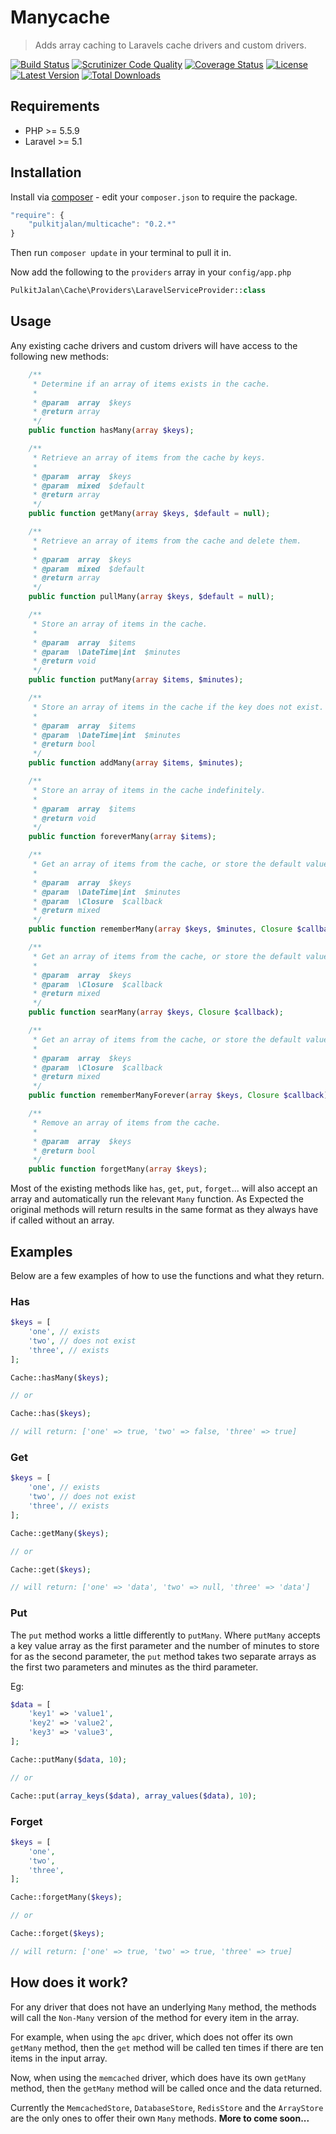 Manycache
=========

> Adds array caching to Laravels cache drivers and custom drivers.

[![Build Status](http://img.shields.io/travis/pulkitjalan/multicache.svg?style=flat-square)](https://travis-ci.org/pulkitjalan/multicache)
[![Scrutinizer Code Quality](http://img.shields.io/scrutinizer/g/pulkitjalan/multicache/master.svg?style=flat-square)](https://scrutinizer-ci.com/g/pulkitjalan/multicache/)
[![Coverage Status](https://img.shields.io/scrutinizer/coverage/g/pulkitjalan/multicache/master.svg?style=flat-square)](https://scrutinizer-ci.com/g/pulkitjalan/multicache/code-structure/master)
[![License](http://img.shields.io/badge/license-MIT-brightgreen.svg?style=flat-square)](http://www.opensource.org/licenses/MIT)
[![Latest Version](http://img.shields.io/packagist/v/pulkitjalan/multicache.svg?style=flat-square)](https://packagist.org/packages/pulkitjalan/multicache)
[![Total Downloads](https://img.shields.io/packagist/dt/pulkitjalan/multicache.svg?style=flat-square)](https://packagist.org/packages/pulkitjalan/multicache)

## Requirements

- PHP >= 5.5.9
- Laravel >= 5.1

## Installation

Install via [composer](https://getcomposer.org/) - edit your `composer.json` to require the package.

```js
"require": {
    "pulkitjalan/multicache": "0.2.*"
}
```

Then run `composer update` in your terminal to pull it in.

Now add the following to the `providers` array in your `config/app.php`

```php
PulkitJalan\Cache\Providers\LaravelServiceProvider::class
```

## Usage

Any existing cache drivers and custom drivers will have access to the following new methods:

```php
    /**
     * Determine if an array of items exists in the cache.
     *
     * @param  array  $keys
     * @return array
     */
    public function hasMany(array $keys);

    /**
     * Retrieve an array of items from the cache by keys.
     *
     * @param  array  $keys
     * @param  mixed  $default
     * @return array
     */
    public function getMany(array $keys, $default = null);

    /**
     * Retrieve an array of items from the cache and delete them.
     *
     * @param  array  $keys
     * @param  mixed  $default
     * @return array
     */
    public function pullMany(array $keys, $default = null);

    /**
     * Store an array of items in the cache.
     *
     * @param  array  $items
     * @param  \DateTime|int  $minutes
     * @return void
     */
    public function putMany(array $items, $minutes);

    /**
     * Store an array of items in the cache if the key does not exist.
     *
     * @param  array  $items
     * @param  \DateTime|int  $minutes
     * @return bool
     */
    public function addMany(array $items, $minutes);

    /**
     * Store an array of items in the cache indefinitely.
     *
     * @param  array  $items
     * @return void
     */
    public function foreverMany(array $items);

    /**
     * Get an array of items from the cache, or store the default value.
     *
     * @param  array  $keys
     * @param  \DateTime|int  $minutes
     * @param  \Closure  $callback
     * @return mixed
     */
    public function rememberMany(array $keys, $minutes, Closure $callback);

    /**
     * Get an array of items from the cache, or store the default value forever.
     *
     * @param  array  $keys
     * @param  \Closure  $callback
     * @return mixed
     */
    public function searMany(array $keys, Closure $callback);

    /**
     * Get an array of items from the cache, or store the default value forever.
     *
     * @param  array  $keys
     * @param  \Closure  $callback
     * @return mixed
     */
    public function rememberManyForever(array $keys, Closure $callback);

    /**
     * Remove an array of items from the cache.
     *
     * @param  array  $keys
     * @return bool
     */
    public function forgetMany(array $keys);
```

Most of the existing methods like `has`, `get`, `put`, `forget`... will also accept an array and automatically run the relevant `Many` function. As Expected the original methods will return results in the same format as they always have if called without an array.

## Examples

Below are a few examples of how to use the functions and what they return.

### Has

```php
$keys = [
    'one', // exists
    'two', // does not exist
    'three', // exists
];

Cache::hasMany($keys);

// or

Cache::has($keys);

// will return: ['one' => true, 'two' => false, 'three' => true]
```

### Get

```php
$keys = [
    'one', // exists
    'two', // does not exist
    'three', // exists
];

Cache::getMany($keys);

// or

Cache::get($keys);

// will return: ['one' => 'data', 'two' => null, 'three' => 'data']
```

### Put

The `put` method works a little differently to `putMany`. Where `putMany` accepts a key value array as the first parameter and the number of minutes to store for as the second parameter, the `put` method takes two separate arrays as the first two parameters and minutes as the third parameter.

Eg:

```php
$data = [
    'key1' => 'value1',
    'key2' => 'value2',
    'key3' => 'value3',
];

Cache::putMany($data, 10);

// or

Cache::put(array_keys($data), array_values($data), 10);
```

### Forget

```php
$keys = [
    'one',
    'two',
    'three',
];

Cache::forgetMany($keys);

// or

Cache::forget($keys);

// will return: ['one' => true, 'two' => true, 'three' => true]
```

## How does it work?

For any driver that does not have an underlying `Many` method, the methods will call the `Non-Many` version of the method for every item in the array.

For example, when using the `apc` driver, which does not offer its own `getMany` method, then the `get` method will be called ten times if there are ten items in the input array.

Now, when using the `memcached` driver, which does have its own `getMany` method, then the `getMany` method will be called once and the data returned.

Currently the `MemcachedStore`, `DatabaseStore`, `RedisStore` and the `ArrayStore` are the only ones to offer their own `Many` methods. **More to come soon...**
